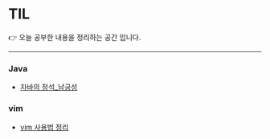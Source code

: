 # TIL
👉 오늘 공부한 내용을 정리하는 공간 입니다.

-------------

### **Java**
- [자바의 정석_남궁성](Java/자바의정석_남궁성.md)

### **vim**
- [vim 사용법 정리](vim/vimtutorial.md)
